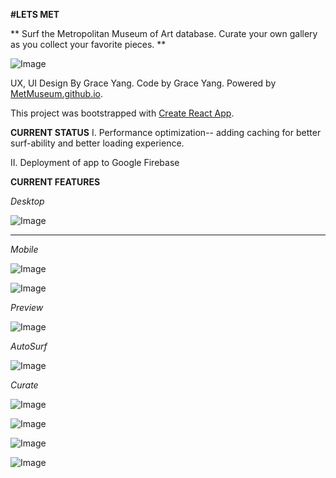 **#LETS MET**

** Surf the Metropolitan Museum of Art database. Curate your own gallery as you collect your favorite pieces. **

![Image](https://github.com/yaycake/letsmet/blob/master/screenshots/desktop_1.jpg?raw=true)

UX, UI Design By Grace Yang. Code by Grace Yang. Powered by [MetMuseum.github.io](http://www.metmuseum.github.io). 

This project was bootstrapped with [Create React App](https://github.com/facebook/create-react-app).

**CURRENT STATUS**
I. Performance optimization-- adding caching for better surf-ability and better loading experience. 

II. Deployment of app to Google Firebase

**CURRENT FEATURES**

*Desktop*

![Image](https://github.com/yaycake/letsmet/blob/master/screenshots/desktop_2.jpg?raw=true)

***

*Mobile*

![Image](https://github.com/yaycake/letsmet/blob/master/screenshots/mobile_1.jpg?raw=true)

![Image](https://github.com/yaycake/letsmet/blob/master/screenshots/mobile_2.jpg?raw=true)

*Preview*

![Image](https://github.com/yaycake/letsmet/blob/master/screenshots/preview_1.jpg?raw=true)

*AutoSurf*

![Image](https://github.com/yaycake/letsmet/blob/master/screenshots/autosurf.jpg?raw=true)

*Curate*

![Image](https://github.com/yaycake/letsmet/blob/master/screenshots/signin.jpg?raw=true)

![Image](https://github.com/yaycake/letsmet/blob/master/screenshots/gallery_1.jpg?raw=true)

![Image](https://github.com/yaycake/letsmet/blob/master/screenshots/gallery_2.jpg?raw=true)

![Image](https://github.com/yaycake/letsmet/blob/master/screenshots/gallery_3.jpg?raw=true)